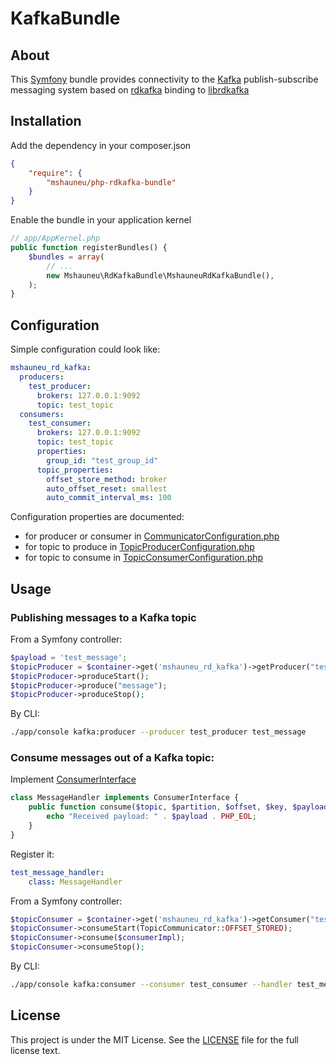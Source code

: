 # KafkaBundle

## About 
This [Symfony](https://symfony.com) bundle provides connectivity to the [Kafka](http://kafka.apache.org) publish-subscribe messaging system based on [rdkafka](https://github.com/arnaud-lb/php-rdkafka) binding to [librdkafka](https://github.com/edenhill/librdkafka)

## Installation
Add the dependency in your composer.json
```json
{
    "require": {
        "mshauneu/php-rdkafka-bundle"
    }
}
```
Enable the bundle in your application kernel
```php
// app/AppKernel.php
public function registerBundles() {
    $bundles = array(
        // ...
        new Mshauneu\RdKafkaBundle\MshauneuRdKafkaBundle(),
    );
}
```
## Configuration
Simple configuration could look like:
```yaml
mshauneu_rd_kafka:
  producers: 
    test_producer: 
      brokers: 127.0.0.1:9092
      topic: test_topic   
  consumers:
    test_consumer:
      brokers: 127.0.0.1:9092
      topic: test_topic   
      properties: 
        group_id: "test_group_id"
      topic_properties: 
        offset_store_method: broker           
        auto_offset_reset: smallest
        auto_commit_interval_ms: 100
```
Configuration properties are documented:
- for producer or  consumer in [CommunicatorConfiguration.php](https://github.com/mshauneu/php-rd-kafka-bundle/blob/master/src/Mshauneu/RdKafkaBundle/DependencyInjection/CommunicatorConfiguration.php)
- for topic to produce in [TopicProducerConfiguration.php](https://github.com/mshauneu/php-rd-kafka-bundle/blob/master/src/Mshauneu/RdKafkaBundle/DependencyInjection/TopicProducerConfiguration.php)
- for topic to consume in [TopicConsumerConfiguration.php](https://github.com/mshauneu/php-rd-kafka-bundle/blob/master/src/Mshauneu/RdKafkaBundle/DependencyInjection/TopicConsumerConfiguration.php)

## Usage
### Publishing messages to a Kafka topic
From a Symfony controller:
```php
$payload = 'test_message';
$topicProducer = $container->get('mshauneu_rd_kafka')->getProducer("test_producer");
$topicProducer->produceStart();
$topicProducer->produce("message");
$topicProducer->produceStop();
``` 
By CLI:
```bash
./app/console kafka:producer --producer test_producer test_message 
```

### Consume messages out of a Kafka topic:
Implement [ConsumerInterface](https://github.com/mshauneu/php-rd-kafka-bundle/blob/master/src/Mshauneu/RdKafkaBundle/Topic/ConsumerInterface.php)
```php
class MessageHandler implements ConsumerInterface {
	public function consume($topic, $partition, $offset, $key, $payload) {
		echo "Received payload: " . $payload . PHP_EOL;
	}
}
```
Register it: 
```yaml
test_message_handler:
    class: MessageHandler
```
From a Symfony controller:
```php
$topicConsumer = $container->get('mshauneu_rd_kafka')->getConsumer("test_producer");
$topicConsumer->consumeStart(TopicCommunicator::OFFSET_STORED);
$topicConsumer->consume($consumerImpl);
$topicConsumer->consumeStop();
```
By CLI:
```bash
./app/console kafka:consumer --consumer test_consumer --handler test_message_handler 
```

## License

This project is under the MIT License. See the [LICENSE](https://github.com/mshauneu/php-rd-kafka-bundle/blob/master/LICENSE) file for the full license text.

